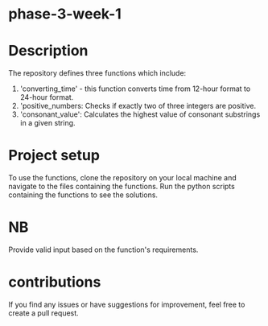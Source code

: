 # phase-3-week-1

# Description 
The repository defines three functions which include:
1. 'converting_time' - this function converts time from 12-hour format to 24-hour format.
2.  'positive_numbers: Checks if exactly two of three integers are positive.
3. 'consonant_value': Calculates the highest value of consonant substrings in a given string.

# Project setup 
To use the functions, clone the repository on your local machine and navigate to the files containing the functions. Run the python scripts containing the functions to see the solutions. 

# NB
Provide valid input based on the function's requirements.

# contributions 
If you find any issues or have suggestions for improvement, feel free to create a pull request.